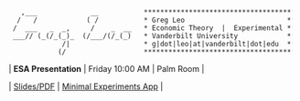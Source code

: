 ```
   ,___             __           ************************************
  /   /            ( /           * Greg Leo                         *
 /  ___   _  _,     /    _  __   * Economic Theory  |  Experimental *
 ___// (_(/_(_)_  (/___/(/_(_)   * Vanderbilt University            *
             /|                  * g|dot|leo|at|vanderbilt|dot|edu  *
            (/                   ************************************
```
| **ESA Presentation** | Friday 10:00 AM | Palm Room |  

| [Slides/PDF](files/Presentations/MinEx20.pdf) | [Minimal Experiments App](https://gregleo-econ.shinyapps.io/minimalexperiments/) |

